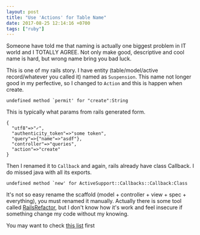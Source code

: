 ```yaml
---
layout: post
title: "Use 'Actions' for Table Name"
date: 2017-08-25 12:14:16 +0700
tags: ["ruby"]
---
```

Someone have told me that naming is actually one biggest problem in IT world and I TOTALLY AGREE. Not only make good, descriptive and cool name is hard, but wrong name bring you bad luck.

This is one of my rails story. I have entity (table/model/active record/whatever you called it) named as `Suspension`. This name not longer good in my perfective, so I changed to `Action` and this is happen when create.

```
undefined method `permit' for "create":String
```

This is typically what params from rails generated form.

```
{
  "utf8"=>"✓",
  "authenticity_token"=>"some token",
  "query"=>{"name"=>"asdf"},
  "controller"=>"queries",
  "action"=>"create"
}
```

Then I renamed it to `Callback` and again, rails already have class Callback. I do missed java with all its exports.
```
undefined method `new' for ActiveSupport::Callbacks::Callback:Class
```

It's not so easy rename the scaffold (model + controller + view + spec + everything), you must renamed it manually.
Actually there is some tool called [RailsRefactor](https://github.com/jcrisp/rails_refactor), but I don't know how it's work and feel insecure if something change my code without my knowing.

You may want to check [this list](http://reservedwords.herokuapp.com/) first
